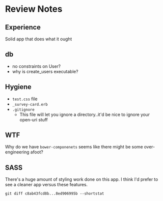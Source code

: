 # Review Notes

## Experience

Solid app that does what it ought

##  db

* no constraints on User?
* why is create_users executable?

## Hygiene

* `test.css` file
* `_survey-card.erb`
* `.gitignore`
  * This file will let you ignore a directory..it'd be nice to ignore your
    open-uri stuff

## WTF

Why do we have `bower-componenets` seems like there might be some
over-engineering afoot?

## SASS

There's a huge amount of styling work done on this app.  I think I'd prefer to
see a cleaner app versus these features.

`git diff c8ab43fcd8b...8ed906995b --shortstat`
